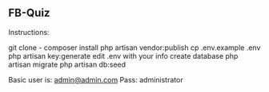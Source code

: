 ## FB-Quiz


Instructions:


git clone - 
composer install
php artisan vendor:publish
cp .env.example .env
php artisan key:generate
edit .env with your info
create database
php artisan migrate
php artisan db:seed

Basic user is: admin@admin.com 
Pass: administrator

